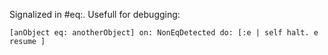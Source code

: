 Signalized in #eq:. Usefull for debugging:

	[anObject eq: anotherObject] on: NonEqDetected do: [:e | self halt. e resume ] 

